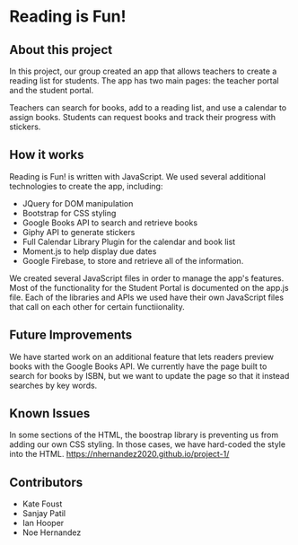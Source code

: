 # Reading is Fun!

## About this project

In this project, our group created an app that allows teachers to create a reading list for students. The app has two main pages: the teacher portal and the student portal. 

Teachers can search for books, add to a reading list, and use a calendar to assign books. Students can request books and track their progress with stickers.

## How it works

Reading is Fun! is written with JavaScript. We used several additional technologies to create the app, including:
* JQuery for DOM manipulation
* Bootstrap for CSS styling
* Google Books API to search and retrieve books
* Giphy API to generate stickers
* Full Calendar Library Plugin for the calendar and book list
* Moment.js to help display due dates
* Google Firebase, to store and retrieve all of the information. 

We created several JavaScript files in order to manage the app's features. Most of the functionality for the Student Portal is documented on the app.js file. Each of the libraries and APIs we used have their own JavaScript files that call on each other for certain functiionality. 


## Future Improvements

We have started work on an additional feature that lets readers preview books with the Google Books API. We currently have the page built to search for books by ISBN, but we want to update the page so that it instead searches by key words.

## Known Issues

In some sections of the HTML, the boostrap library is preventing us from adding our own CSS styling. In those cases, we have hard-coded the style into the HTML. 
https://nhernandez2020.github.io/project-1/

## Contributors 
* Kate Foust
* Sanjay Patil
* Ian Hooper
* Noe Hernandez
